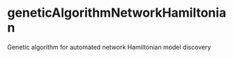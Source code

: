 # geneticAlgorithmNetworkHamiltonian
Genetic algorithm for automated network Hamiltonian model discovery
